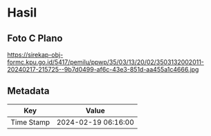 # Hasil

## Foto C Plano

https://sirekap-obj-formc.kpu.go.id/5417/pemilu/ppwp/35/03/13/20/02/3503132002011-20240217-215725--9b7d0499-af6c-43e3-851d-aa455a1c4666.jpg


## Metadata

| Key        | Value               |
| ---------- | ------------------- |
| Time Stamp | 2024-02-19 06:16:00 |



